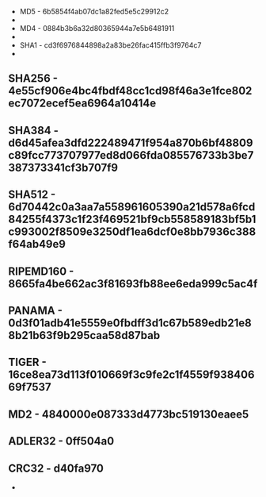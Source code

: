 - MD5 - 6b5854f4ab07dc1a82fed5e5c29912c2
-
- MD4 - 0884b3b6a32d80365944a7e5b6481911
-
- SHA1 - cd3f6976844898a2a83be26fac415ffb3f9764c7
-
SHA256 - 4e55cf906e4bc4fbdf48cc1cd98f46a3e1fce802ec7072ecef5ea6964a10414e
-
SHA384 - d6d45afea3dfd222489471f954a870b6bf48809c89fcc773707977ed8d066fda085576733b3be7387373341cf3b707f9
-
SHA512 - 6d70442c0a3aa7a558961605390a21d578a6fcd84255f4373c1f23f469521bf9cb558589183bf5b1c993002f8509e3250df1ea6dcf0e8bb7936c388f64ab49e9
-
RIPEMD160 - 8665fa4be662ac3f81693fb88ee6eda999c5ac4f
-
PANAMA - 0d3f01adb41e5559e0fbdff3d1c67b589edb21e88b21b63f9b295caa58d87bab
-
TIGER - 16ce8ea73d113f010669f3c9fe2c1f4559f93840669f7537
-
MD2 - 4840000e087333d4773bc519130eaee5
-
ADLER32 - 0ff504a0
-
CRC32 - d40fa970
-
-
